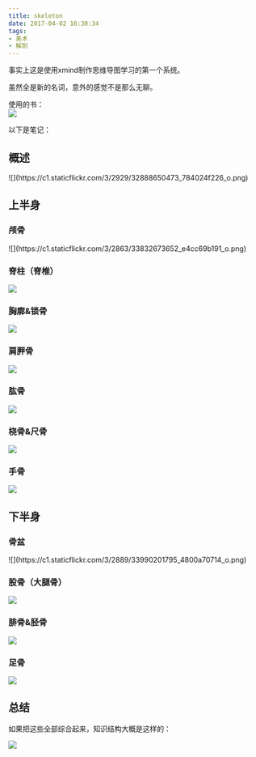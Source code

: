 ```yaml
---
title: skeleton
date: 2017-04-02 16:30:34
tags: 
- 美术
- 解剖
---
```

事实上这是使用xmind制作思维导图学习的第一个系统。    

虽然全是新的名词，意外的感觉不是那么无聊。
  
  
  
使用的书：  
![](https://images-cn.ssl-images-amazon.com/images/I/51wtqEI3x9L.jpg) 
  

以下是笔记：  

<h2>概述</h2> 
![](https://c1.staticflickr.com/3/2929/32888650473_784024f226_o.png)  

<h2>上半身</h2>  
<h3>颅骨</h3>
![](https://c1.staticflickr.com/3/2863/33832673652_e4cc69b191_o.png)  

<h3>脊柱（脊椎）</h3>  

![](https://c2.staticflickr.com/4/3755/32921154843_800f1a384a_o.png) 

<h3>胸廓&锁骨</h3>  

![](https://c2.staticflickr.com/4/3836/33605270211_b12b5f6aab_o.png)   


<h3>肩胛骨</h3>  

![](https://c1.staticflickr.com/3/2868/33990202225_08f03cc922_o.png)

<h3> 肱骨 </h3>   

![](https://c1.staticflickr.com/3/2882/33990197545_75e8bf4155_o.png)  

<h3>桡骨&尺骨</h3>  

![](https://c1.staticflickr.com/3/2806/33990202725_300ed1826c_o.png)  

<h3>手骨</h3>  

![](https://c1.staticflickr.com/3/2884/33832673862_6106679d31_o.png)  

<h2>下半身</h2>  

<h3>骨盆</h3>  
![](https://c1.staticflickr.com/3/2889/33990201795_4800a70714_o.png)

<h3>股骨（大腿骨）</h3>

![](https://c1.staticflickr.com/3/2882/33177278683_1ba6a7a874_o.png)

<h3>腓骨&胫骨</h3>  


![](https://c1.staticflickr.com/3/2817/33948590056_5e5838a8d4_o.png)  

<h3>足骨</h3>

![](https://c1.staticflickr.com/3/2886/33832674072_e16f6a2d3d_o.png)  

<h2>总结</h2>  

如果把这些全部综合起来，知识结构大概是这样的：  

![](https://c1.staticflickr.com/3/2920/33832672212_e9a20267e6_o.png)

